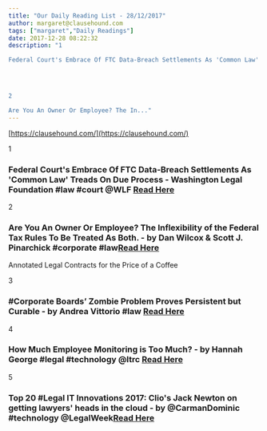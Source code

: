 ```yaml
---
title: "Our Daily Reading List - 28/12/2017"
author: margaret@clausehound.com
tags: ["margaret","Daily Readings"]
date: 2017-12-28 08:22:32
description: "1

Federal Court's Embrace Of FTC Data-Breach Settlements As 'Common Law' Treads On Due Process - Washington Legal Foundation #law #court @WLF Read Here

 


2

Are You An Owner Or Employee? The In..."
---
```


[https://clausehound.com/](https://clausehound.com/)

1

### Federal Court's Embrace Of FTC Data-Breach Settlements As 'Common Law' Treads On Due Process - Washington Legal Foundation #law #court @WLF [Read Here](https://www.forbes.com/sites/wlf/2017/12/19/federal-courts-embrace-of-ftc-data-breach-settlements-as-common-law-treads-on-due-process/#53af670924d1)

 

2

### Are You An Owner Or Employee? The Inflexibility of the Federal Tax Rules To Be Treated As Both. - by Dan Wilcox & Scott J. Pinarchick #corporate #law[Read Here](https://goo.gl/qtQUzc)

Annotated Legal Contracts
for the Price of a Coffee

3

### #Corporate Boards’ Zombie Problem Proves Persistent but Curable - by Andrea Vittorio #law [Read Here](https://goo.gl/rmXmbk)

 

4

### How Much Employee Monitoring is Too Much? - by Hannah George #legal #technology @ltrc [Read Here](https://goo.gl/1wdz53)

 

5

### Top 20 #Legal IT Innovations 2017: Clio's Jack Newton on getting lawyers' heads in the cloud - by @CarmanDominic #technology @LegalWeek[Read Here](https://goo.gl/x3LTN4)

 